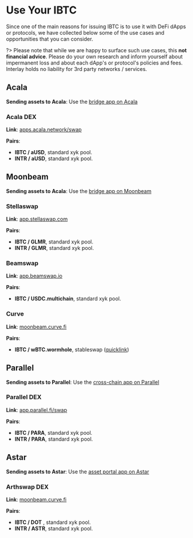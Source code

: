 # Use Your IBTC

Since one of the main reasons for issuing IBTC is to use it with DeFi dApps or protocols, we have collected below some of the use cases and opportunities that you can consider.

?> Please note that while we are happy to surface such use cases, this **not financial advice**. Please do your own research and inform yourself about impermanent loss and about each dApp's or protocol's policies and fees. Interlay holds no liability for 3rd party networks / services. 


## Acala

**Sending assets to Acala**:  Use the [bridge app on Acala](https://apps.acala.network/bridge)

### Acala DEX

**Link**: [apps.acala.network/swap](https://apps.acala.network/swap)

**Pairs**:

* **IBTC / aUSD**, standard xyk pool.
* **INTR / aUSD**, standard xyk pool.

## Moonbeam

**Sending assets to Acala**:  Use the [bridge app on Moonbeam](https://apps.moonbeam.network/moonbeam)

### Stellaswap

**Link**: [app.stellaswap.com](https://app.stellaswap.com)

**Pairs**:

* **IBTC / GLMR**, standard xyk pool. 
* **INTR / GLMR**, standard xyk pool. 


### Beamswap

**Link**: [app.beamswap.io](https://app.beamswap.io)

**Pairs**:

* **IBTC / USDC.multichain**, standard xyk pool. 

### Curve

**Link**: [moonbeam.curve.fi](https://moonbeam.curve.fi/pools?)

**Pairs**:

* **IBTC / wBTC.wormhole**, stableswap ([quicklink](https://moonbeam.curve.fi/factory/17))

## Parallel

**Sending assets to Parallel**:  Use the [cross-chain app on Parallel](https://app.parallel.fi/cross-chain)

### Parallel DEX

**Link**: [app.parallel.fi/swap](https://app.parallel.fi/swap)

**Pairs**:

* **IBTC / PARA**, standard xyk pool. 
* **INTR / PARA**, standard xyk pool. 

## Astar

**Sending assets to Astar**:  Use the [asset portal app on Astar](https://portal.astar.network/#/astar/assets)

### Arthswap DEX

**Link**: [moonbeam.curve.fi](https://moonbeam.curve.fi/pools?)

**Pairs**:

* **IBTC / DOT** , standard xyk pool.
* **INTR / ASTR**, standard xyk pool.

